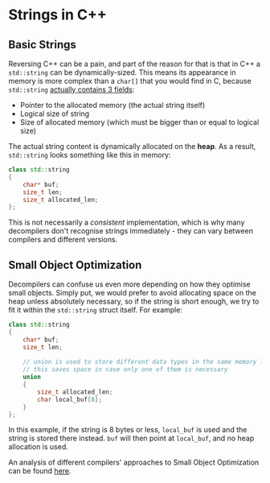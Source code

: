 # Strings in C++

## Basic Strings

Reversing C++ can be a pain, and part of the reason for that is that in C++ a `std::string` can be dynamically-sized. This means its appearance in memory is more complex than a `char[]` that you would find in C, because `std::string` [actually contains 3 fields](https://shaharmike.com/cpp/std-string/):

* Pointer to the allocated memory (the actual string itself)
* Logical size of string
* Size of allocated memory (which must be bigger than or equal to logical size)

The actual string content is dynamically allocated on the **heap**. As a result, `std::string` looks something like this in memory:

```cpp
class std::string
{
    char* buf;
    size_t len;
    size_t allocated_len;
};
```

This is not necessarily  a _consistent_ implementation, which is why many decompilers don't recognise strings immediately - they can vary between compilers and different versions.

## Small Object Optimization

Decompilers can confuse us even more depending on how they optimise small objects. Simply put, we would prefer to avoid allocating space on the heap unless absolutely necessary, so if the string is short enough, we try to fit it within the `std::string` struct itself. For example:

```cpp
class std::string
{
    char* buf;
    size_t len;
    
    // union is used to store different data types in the same memory location
    // this saves space in case only one of them is necessary 
    union
    {
        size_t allocated_len;
        char local_buf[8];
    }
};
```

In this example, if the string is 8 bytes or less, `local_buf` is used and the string is stored there instead. `buf` will then point at `local_buf`, and no heap allocation is used.

An analysis of different compilers' approaches to Small Object Optimization can be found [here](https://shaharmike.com/cpp/std-string/).
